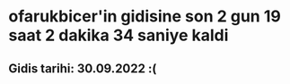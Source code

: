# ofarukbicer'in gidisine son 2 gun 19 saat 2 dakika 34 saniye kaldi

## Gidis tarihi: 30.09.2022 :(